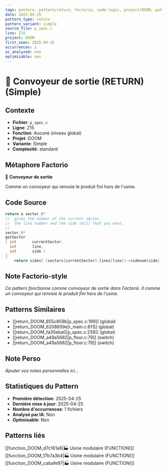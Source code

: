 ```yaml
---
tags: pattern, pattern/return, factorio, code-logic, project/DOOM, pattern/variant/simple
date: 2025-04-25
pattern_type: return
pattern_variant: simple
source_file: p_spec.c
line: 215
project: DOOM
first_seen: 2025-04-25
occurrences: 1
ai_analyzed: non
optimizable: non
---
```


# 🚚 Convoyeur de sortie (RETURN) (Simple)

## Contexte
- **Fichier**: `p_spec.c`
- **Ligne**: 215
- **Fonction**: Aucune (niveau global)
- **Projet**: DOOM
- **Variante**: Simple
- **Complexité**: standard

## Métaphore Factorio
🚚 **Convoyeur de sortie**

Comme un convoyeur qui renvoie le produit fini hors de l'usine.

## Code Source
```c
return a sector_t*
//  given the number of the current sector,
//  the line number and the side (0/1) that you want.
//
sector_t*
getSector
( int		currentSector,
  int		line,
  int		side )
{
    return sides[ (sectors[currentSector].lines[line])->sidenum[side] ].sector;
```

## Note Factorio-style
*Ce pattern fonctionne comme convoyeur de sortie dans Factorio. Il comme un convoyeur qui renvoie le produit fini hors de l'usine.*

## Patterns Similaires
- [[return_DOOM_855c859b|p_spec.c:199]] (global)
- [[return_DOOM_6208659e|r_main.c:811]] (global)
- [[return_DOOM_fa35eba0|p_spec.c:259]] (global)
- [[return_DOOM_a49a5682|p_floor.c:79]] (switch)
- [[return_DOOM_a49a5682|p_floor.c:79]] (switch)

## Note Perso
*Ajouter vos notes personnelles ici...*

## Statistiques du Pattern
- **Première détection**: 2025-04-25
- **Dernière mise à jour**: 2025-04-25
- **Nombre d'occurrences**: 1 fichiers
- **Analysé par IA**: Non
- **Optimisable**: Non

## Patterns liés
[[function_DOOM_d7c161a6|🏭 Usine modulaire (FUNCTION)]]
[[function_DOOM_17b7a3b4|🏭 Usine modulaire (FUNCTION)]]
[[function_DOOM_cabafe97|🏭 Usine modulaire (FUNCTION)]]
